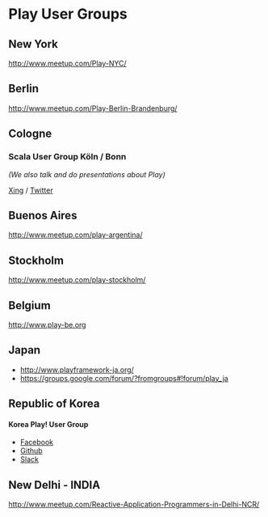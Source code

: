<!--- Copyright (C) 2009-2016 Typesafe Inc. <http://www.typesafe.com> -->

# Play User Groups

## New York

http://www.meetup.com/Play-NYC/

## Berlin

http://www.meetup.com/Play-Berlin-Brandenburg/

## Cologne

### Scala User Group Köln / Bonn

*(We also talk and do presentations about Play)*

[Xing](https://www.xing.com/communities/groups/scala-user-group-koeln-bonn-1035441) / [Twitter](https://twitter.com/scalacgn)

## Buenos Aires

http://www.meetup.com/play-argentina/

## Stockholm

http://www.meetup.com/play-stockholm/

## Belgium

http://www.play-be.org

## Japan

* http://www.playframework-ja.org/
* https://groups.google.com/forum/?fromgroups#!forum/play_ja

## Republic of Korea 

#### Korea Play! User Group

* [Facebook](https://www.facebook.com/groups/playuser)
* [Github](https://github.com/kpug)
* [Slack](https://kpug.slack.com)
 
## New Delhi - INDIA

http://www.meetup.com/Reactive-Application-Programmers-in-Delhi-NCR/

